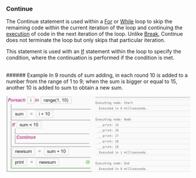 ### Continue

The Continue statement is used within a [For](Loops.md) or [While](Loops.md) loop to skip the remaining code within the current iteration of the loop and continuing the [execution](../chapter_1_mobius_interface/execute.md) of code in the next iteration of the loop. Unlike [Break](Break.md), Continue does not terminate the loop but only skips that particular iteration.

This statement is used with an [If](If_Elseif_and_Else.md) statement within the loop to specify the condition, where the continuation is performed if the condition is met.

<br>
###### Example
In 9 rounds of sum adding, in each round 10 is added to a number from the range of 1 to 9; when the sum is bigger or equal to 15, another 10 is added to sum to obtain a new sum.

![](../../assets/chapter_3_assets/Continue.png)


